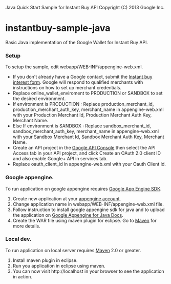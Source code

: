 Java Quick Start Sample for Instant Buy API Copyright (C) 2013 Google Inc.

instantbuy-sample-java
=======================

Basic Java implementation of the Google Wallet for Instant Buy API.

### Setup

To setup the sample, edit webapp/WEB-INF/appengine-web.xml.

* If you don't already have a Google contact, submit the [Instant buy interest form](http://getinstantbuy.withgoogle.com). Google will respond to qualified merchants with instructions on how to set up merchant credentials.
* Replace online_wallet_enviroment to PRODUCTION or SANDBOX to set the desired environment.
* If environment is PRODUCTION : Replace production_merchant_id, production_merchant_auth_key, merchant_name in appengine-web.xml with your Production Merchant Id, Production Merchant Auth Key, Merchant Name.
* Else If environment is SANDBOX : Replace sandbox_merchant_id, sandbox_merchant_auth_key, merchant_name in appengine-web.xml with your Sandbox Merchant Id, Sandbox Merchant Auth Key, Merchant Name.
* Create an API project in the [Google API Console](https://code.google.com/apis/console/) then select the API Access tab in your API project, and click Create an OAuth 2.0 client ID and also enable Google+ API in services tab.
* Replace oauth_client_id in appengine-web.xml with your Oauth Client Id.

### Google appengine.

To run application on google appengine requires [Google App Engine SDK](https://developers.google.com/appengine/downloads#Google_App_Engine_SDK_for_Java).

1. Create new application at your [appengine account](https://appengine.google.com).
2. Change application name in webapp/WEB-INF/appengine-web.xml file.
3. Follow instruction to install google appengine sdk for java and to upload the application on [Google Appengine for Java Docs](https://developers.google.com/appengine/docs/java/gettingstarted/introduction).
4. Create the WAR file using maven plugin for eclipse. Go to [Maven](http://maven.apache.org/) for more details.

### Local dev.

To run application on local server requires [Maven](http://maven.apache.org/) 2.0 or greater.

1. Install maven plugin in eclipse.
2. Run you application in eclipse using maven.
2. You can now visit http://localhost in your browser to see the application in action.
